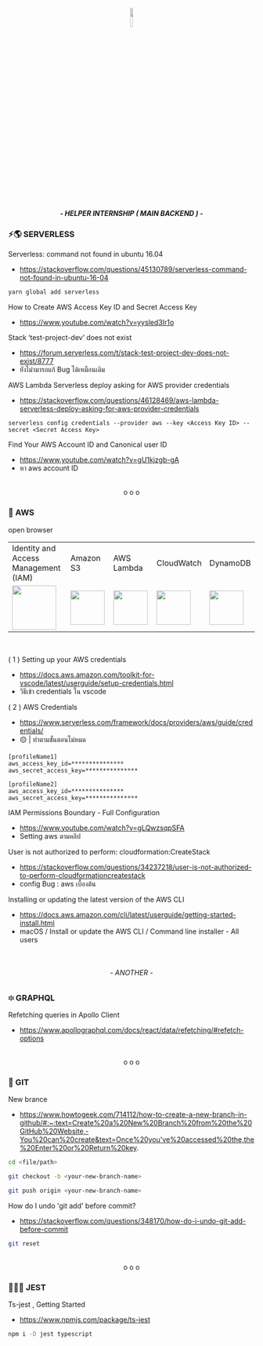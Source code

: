 <p align="center">
  <img width = 10% src="https://prod.cloud.rockstargames.com/crews/sc/5091/54158502/publish/emblem/emblem_512.png">
  <h5 align="center"> - HELPER INTERNSHIP ( MAIN BACKEND ) - </h5>
<!--   <h3 align="center">Helper-internship 🧚‍♂️ </h3> -->
</p>




### ⚡️🌎 SERVERLESS 

Serverless: command not found in ubuntu 16.04
- https://stackoverflow.com/questions/45130789/serverless-command-not-found-in-ubuntu-16-04
```bash
yarn global add serverless
```

How to Create AWS Access Key ID and Secret Access Key
- https://www.youtube.com/watch?v=yysled3Ir1o

Stack ‘test-project-dev’ does not exist
- https://forum.serverless.com/t/stack-test-project-dev-does-not-exist/8777
- ยังไม่ามารถแก้ Bug ได้เหมือนเดิม

AWS Lambda Serverless deploy asking for AWS provider credentials
- https://stackoverflow.com/questions/46128469/aws-lambda-serverless-deploy-asking-for-aws-provider-credentials
```
serverless config credentials --provider aws --key <Access Key ID> --secret <Secret Access Key>
```
Find Your AWS Account ID and Canonical user ID
- https://www.youtube.com/watch?v=gU1kjzgb-gA
- หา aws account ID

<p align="center"></br><h8 align="center"> o o o </h8></p>




### 🦁 AWS 

open browser
<table>
  <tr>
    <td>Identity and Access </br> Management (IAM)</td>
    <td>Amazon S3</td>
    <td>AWS Lambda</td>
    <td>CloudWatch</td>
    <td>DynamoDB</td>
  </tr>
  <tr>
    <td><img src="https://www.shareicon.net/download/2015/08/28/92213_copy.svg" height=90></td>
    <td><img src="https://extensions.boostmyshop.com/media/catalog/product/cache/17/thumbnail/9df78eab33525d08d6e5fb8d27136e95/l/o/logo-fba-660.png" height=70></td>
    <td><img src="https://upload.wikimedia.org/wikipedia/commons/thumb/5/5c/Amazon_Lambda_architecture_logo.svg/1200px-Amazon_Lambda_architecture_logo.svg.png" height=70></td>
    <td><img src="https://res.cloudinary.com/hy4kyit2a/f_auto,fl_lossy,q_70/learn/modules/monitoring-on-aws/monitor-your-architecture-with-amazon-cloudwatch/images/522c742e37be736db2af0f8a720b1c02_f-05-f-9-a-02-2-a-81-4-fa-3-b-651-412-e-2222-bd-08.png" height=70></td>
    <td><img src="https://s3.amazonaws.com/usefulangle/posts/332-5f3581d5ea79e.png" height=70></td>
  </tr>
</table>

</br>

( 1 ) Setting up your AWS credentials
- https://docs.aws.amazon.com/toolkit-for-vscode/latest/userguide/setup-credentials.html
- วิธีเข้า credentials ใน vscode

( 2 ) AWS Credentials
- https://www.serverless.com/framework/docs/providers/aws/guide/credentials/
- 🟡 | ทำตามขั้นตอนไม่หมด
```	
[profileName1]
aws_access_key_id=***************
aws_secret_access_key=***************
 
[profileName2]
aws_access_key_id=***************
aws_secret_access_key=***************
```
IAM Permissions Boundary - Full Configuration
- https://www.youtube.com/watch?v=gLQwzsqpSFA
- Setting aws ตามคลิป

User is not authorized to perform: cloudformation:CreateStack
- https://stackoverflow.com/questions/34237218/user-is-not-authorized-to-perform-cloudformationcreatestack
- config Bug : aws เบื้องต้น 

Installing or updating the latest version of the AWS CLI
- https://docs.aws.amazon.com/cli/latest/userguide/getting-started-install.html
- macOS / Install or update the AWS CLI / Command line installer - All users




<p align="center">
  </br>
  <h6 align="center"> - ANOTHER - </h6>
</p>

### ፨ GRAPHQL
Refetching queries in Apollo Client
- https://www.apollographql.com/docs/react/data/refetching/#refetch-options

<p align="center"></br><h8 align="center"> o o o </h8></p>




### 🎃 GIT 

New brance 
- https://www.howtogeek.com/714112/how-to-create-a-new-branch-in-github/#:~:text=Create%20a%20New%20Branch%20from%20the%20GitHub%20Website,-You%20can%20create&text=Once%20you've%20accessed%20the,the%20Enter%20or%20Return%20key.
```bash
cd <file/path>

git checkout -b <your-new-branch-name>

git push origin <your-new-branch-name>
```

How do I undo 'git add' before commit?
- https://stackoverflow.com/questions/348170/how-do-i-undo-git-add-before-commit
```bash
git reset
```
<p align="center"></br><h8 align="center"> o o o </h8></p>




### 🤹🏻‍♂️ JEST

Ts-jest , Getting Started
- https://www.npmjs.com/package/ts-jest
```bash
npm i -D jest typescript	
```
